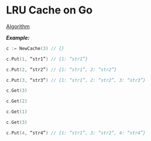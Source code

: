 # LRU Cache on Go #
[Algorithm](https://ru.bmstu.wiki/LRU_(Least_Recently_Used) "Наименее недавно использованные")

***Example:***
```Go
c := NewCache(3) // {}

c.Put(1, “str1”) // {1: “str1”}

c.Put(2, “str2”) // {1: “str1”, 2: “str2”}

c.Put(3, “str3”) // {1: “str1”, 2: “str2”, 3: “str3”}

c.Get(3)

c.Get(2)

c.Get(1)

c.Get(3)

c.Put(4, “str4”) // {1: “str1”, 3: “str2”, 4: “str4”}
```

